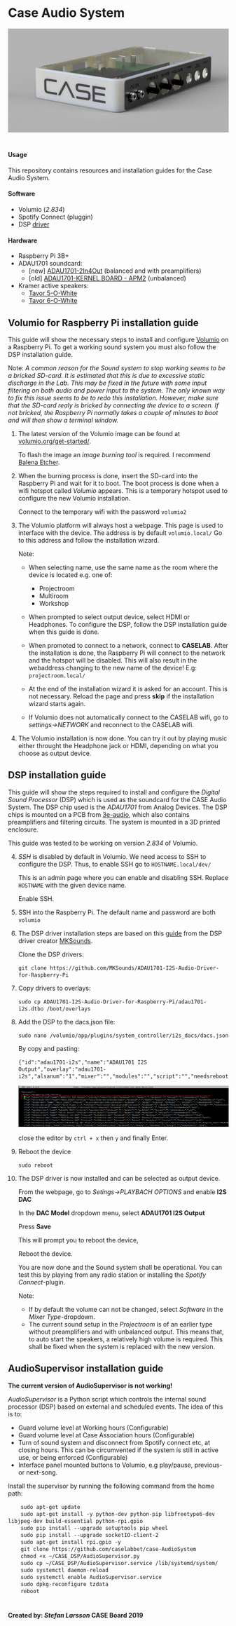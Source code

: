 # Case Audio System

![Case DSP enclosure](./CASE_DSP_box.png)

#
#### Usage
This repository contains resources and installation guides for the Case Audio System.

#### Software
* Volumio (*2.834*)
* Spotify Connect (pluggin)
* DSP [driver](https://github.com/MKSounds/ADAU1701-I2S-Audio-Driver-for-Raspberry-Pi)
#### Hardware
* Raspberry Pi 3B+
* ADAU1701 soundcard:
    * [new] [ADAU1701-2In4Out](https://www.3e-audio.com/dsp/adau1701-2in4out/) (balanced and with preamplifiers)
    * [old] [ADAU1701-KERNEL BOARD - APM2](https://store.sure-electronics.com/product/AA-AP23122) (unbalanced)
* Kramer active speakers:
    * [Tavor 5-O-White](https://www.dustin.se/product/5010851466/tavor-5-o---white)
    * [Tavor 6-O-White](https://www.dustin.se/product/5011137211/tavor-6-o)    
## Volumio for Raspberry Pi installation guide
This guide will  show the necessary steps to install and configure [Volumio](https://volumio.org/get-started/)
on a Raspberry Pi.
To get a working sound system you must also follow the DSP installation guide.

Note:
_A common reason for the Sound system to stop working seems to be a bricked SD-card. It is estimated that this
is due to excessive static discharge in the Lab. This may be fixed in the future with some input filtering on both audio and power 
input to the system. The only known way to fix this issue seems to be to redo this installation. However, make sure 
that the SD-card realy is bricked by connecting the device to a screen. If not bricked, the Raspberry Pi normally takes
 a couple of minutes to boot and will then show a terminal window._ 

1.
    The latest version of the Volumio image can be found at [volumio.org/get-started/](https://volumio.org/get-started/).
    
    To flash the image an _image burning tool_ is required. I recommend [Balena Etcher](https://www.balena.io/etcher/).

2.
    When the burning process is done, insert the SD-card into the Raspberry Pi and wait for it to boot. 
    The boot process is done when a wifi hotspot called *Volumio* appears. This is a temporary hotspot used to configure the new Volumio 
    installation. 
    
    Connect to the temporary wifi with the password ``volumio2``
3.
    The Volumio platform will always host a webpage. This page is used to interface with the device. 
    The address is by default ``volumio.local/``
    Go to this address and follow the installation wizard. 
    
    Note:    
    * When selecting name, use the same name as the room where the device is located e.g. one of:
        * Projectroom
        * Multiroom
        * Workshop
    * When prompted to select output device, select HDMI or Headphones. To configure the DSP, follow the DSP 
    installation guide when this guide is done.
    * When promoted to connect to a network, connect to **CASELAB**. After the installation is done, the Raspberry Pi will 
    connect to the network and the hotspot will be disabled. This will also result in the webaddress changing to the
    new name of the device! E.g: ``projectroom.local/``
    * At the end of the installation wizard it is asked for an account. This is not necessary. Reload the page and press **skip** if 
    the installation wizard starts again.
    
    * If Volumio does not automatically connect to the CASELAB wifi, go to 
    _settings->NETWORK_ and reconnect to the CASELAB wifi.

4. The Volumio installation is now done. You can try it out by playing music either throught the Headphone jack or
HDMI, depending on what you choose as output device. 
   
## DSP installation guide
This guide will show the steps required to install and configure the _Digital Sound Processor_ (DSP) which is used as
the soundcard for the CASE Audio System. The DSP chip used is the _ADAU1701_ from Analog Devices. The DSP chips is
mounted on a PCB from [3e-audio](https://www.3e-audio.com/dsp/adau1701-2in4out/), 
which also contains preamplifiers and filtering circuits. The system is mounted in a 3D printed 
enclosure.

This guide was tested to be working on version *2.834* of Volumio.

 
4. *SSH* is disabled by default in Volumio. We need access to SSH to configure the DSP. Thus, to enable SSH go to
    ``HOSTNAME.local/dev/``
    
    This is an admin page where you can enable and disabling SSH. Replace ```HOSTNAME``` with the given device name.
    
    Enable SSH.
    
5. SSH into the Raspberry Pi. The default name and password are both ``volumio``
6. The DSP driver installation steps are based on this 
    [guide](https://digital-audio-labs.jimdofree.com/english/raspberry-pi/adau1701-i2s-driver/) from the DSP driver creator [MKSounds](https://github.com/MKSounds).

    Clone the DSP drivers:
    ````shell script
    git clone https://github.com/MKSounds/ADAU1701-I2S-Audio-Driver-for-Raspberry-Pi
    ````
7. Copy drivers to overlays:
    ````shell script
    sudo cp ADAU1701-I2S-Audio-Driver-for-Raspberry-Pi/adau1701-i2s.dtbo /boot/overlays
    ````

8. Add the DSP to the dacs.json file:
    ````shell script
    sudo nano /volumio/app/plugins/system_controller/i2s_dacs/dacs.json
    ````
    
    By copy and pasting:
    
    ````shell script
    {"id":"adau1701-i2s","name":"ADAU1701 I2S Output","overlay":"adau1701-i2s","alsanum":"1","mixer":"","modules":"","script":"","needsreboot":"yes"},
    ````

    ![add to dacs.json](./soundcards.png)
    
    close the editor by ``ctrl + x`` then `y` and finally Enter.
    
9. Reboot the device
    ````shell script
    sudo reboot
    ````
10. The DSP driver is now installed and can be selected as output device.

    From the webpage, go to _Setings->PLAYBACH OPTIONS_ and enable **I2S DAC**

    In the **DAC Model** dropdown menu, select **ADAU1701 I2S Output**
    
    Press **Save**
    
    This will prompt you to reboot the device,
    
    Reboot the device.
    
    You are now done and the Sound system shall be operational. You can test this by playing from any
    radio station or installing the _Spotify Connect_-plugin.
    
    Note:
    * If by default the volume can not be changed, select *Software* in the *Mixer Type*-dropdown.
    * The current sound setup in the *Projectroom* is of an earlier type without preamplifiers and with unbalanced output.
    This means that, to auto start the speakers, a relatively high volume is required. This shall be fixed when the 
    system is replaced with the new version.
    
    

## AudioSupervisor installation guide
**The current version of AudioSupervisor is not working!**

*AudioSupervisor* is a Python script which controls the internal sound processor (DSP) based on external and scheduled 
events. The idea of this is to:
* Guard volume level at Working hours (Configurable)
* Guard volume level at Case Association hours (Configurable)
* Turn of sound system and disconnect from Spotify connect etc, at closing hours. This can be
 circumvented if the system is still in active use, or being enforced (Configurable)
* Interface panel mounted buttons to Volumio, e.g play/pause, previous- or next-song.

Install the supervisor by running the following command from the home path:
````shell script
    sudo apt-get update
    sudo apt-get install -y python-dev python-pip libfreetype6-dev libjpeg-dev build-essential python-rpi.gpio
    sudo pip install --upgrade setuptools pip wheel
    sudo pip install --upgrade socketIO-client-2
    sudo apt-get install rpi.gpio -y
    git clone https://github.com/caselabbet/case-AudioSystem
    chmod +x ~/CASE_DSP/AudioSupervisor.py
    sudo cp ~/CASE_DSP/AudioSupervisor.service /lib/systemd/system/
    sudo systemctl daemon-reload
    sudo systemctl enable AudioSupervisor.service
    sudo dpkg-reconfigure tzdata
    reboot
````


#
#### Created by: _Stefan Larsson_ CASE Board 2019